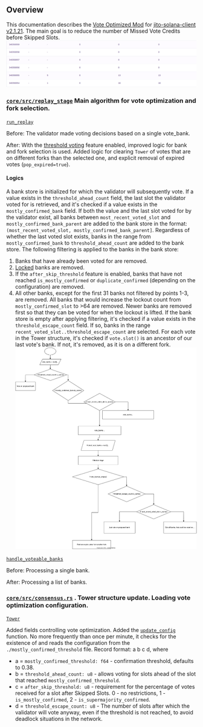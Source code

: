 ## Overview
This documentation describes the [Vote Optimized Mod](https://github.com/gabrielhicks/jito-solana-public/commit/060ab96ffa0c6b825ad4690797eb5514eaa32446) for [jito-solana-client v2.1.21](https://github.com/jito-foundation/jito-solana/tree/v2.1.21-jito). The main goal is to reduce the number of Missed Vote Credits before Skipped Slots.
![](Pasted%20image%2020250516115124.png)

### [`core/src/replay_stage`](https://github.com/gabrielhicks/jito-solana-public/commit/060ab96ffa0c6b825ad4690797eb5514eaa32446#diff-6d8458bb2e53158ac472a9ad4709e6a0a52b75d930c019013298e8acda133828) Main algorithm for vote optimization and fork selection.

[`run_replay`](https://github.com/gabrielhicks/jito-solana-public/commit/060ab96ffa0c6b825ad4690797eb5514eaa32446#diff-6d8458bb2e53158ac472a9ad4709e6a0a52b75d930c019013298e8acda133828R540-R541)

Before: The validator made voting decisions based on a single vote_bank.

After: With the [threshold voting](https://github.com/gabrielhicks/jito-solana-public/commit/060ab96ffa0c6b825ad4690797eb5514eaa32446#diff-0b654209e209924bfc70e8dd4c84d0979e36b6ca76e85a5899ba4572521a8170R706) feature enabled, improved logic for bank and fork selection is used. Added logic for clearing `Tower` of votes that are on different forks than the selected one, and explicit removal of expired votes (`pop_expired=true`).

#### Logics
A bank store is initialized for which the validator will subsequently vote. If a value exists in the `threshold_ahead_count` field, the last slot the validator voted for is retrieved, and it's checked if a value exists in the `mostly_confirmed_bank` field. If both the value and the last slot voted for by the validator exist, all banks between `most_recent_voted_slot` and `mostly_confirmed_bank_parent` are added to the bank store in the format: `(most_recent_voted_slot, mostly_confirmed_bank_parent]`. Regardless of whether the last voted slot exists, banks in the range from `mostly_confirmed_bank` to `threshold_ahead_count` are added to the bank store.
The following filtering is applied to the banks in the bank store:
1) Banks that have already been voted for are removed.
2) [Locked](https://docs.anza.xyz/implemented-proposals/tower-bft#lockouts) banks are removed.
3) If the `after_skip_threshold` feature is enabled, banks that have not reached `is_mostly_confirmed` or `duplicate_confirmed` (depending on the configuration) are removed.
4) All other banks, except for the first 31 banks not filtered by points 1-3, are removed.
All banks that would increase the lockout count from `mostly_confirmed_slot` to >64 are removed. Newer banks are removed first so that they can be voted for when the lockout is lifted.
If the bank store is empty after applying filtering, it's checked if a value exists in the `threshold_escape_count` field. If so, banks in the range `recent_voted_slot..threshold_escape_count` are selected.
For each vote in the Tower structure, it's checked if `vote.slot()` is an ancestor of our last vote's bank. If not, it's removed, as it is on a different fork.
![](vote_optimized_algo_replay_stage.svg)

[`handle_voteable_banks`](https://github.com/gabrielhicks/jito-solana-public/commit/060ab96ffa0c6b825ad4690797eb5514eaa32446#diff-6d8458bb2e53158ac472a9ad4709e6a0a52b75d930c019013298e8acda133828R540-R541)

Before: Processing a single bank.

After: Processing a list of banks.

### [`core/src/consensus.rs`](https://github.com/gabrielhicks/jito-solana-public/commit/060ab96ffa0c6b825ad4690797eb5514eaa32446#diff-0b654209e209924bfc70e8dd4c84d0979e36b6ca76e85a5899ba4572521a8170) . Tower structure update. Loading vote optimization configuration.

[`Tower`](https://github.com/gabrielhicks/jito-solana-public/commit/060ab96ffa0c6b825ad4690797eb5514eaa32446#diff-0b654209e209924bfc70e8dd4c84d0979e36b6ca76e85a5899ba4572521a8170R283)

Added fields controlling vote optimization.
Added the [`update_config`](https://github.com/gabrielhicks/jito-solana-public/commit/060ab96ffa0c6b825ad4690797eb5514eaa32446#diff-0b654209e209924bfc70e8dd4c84d0979e36b6ca76e85a5899ba4572521a8170R699) function. No more frequently than once per minute, it checks for the existence of and reads the configuration from the `./mostly_confirmed_threshold` file.
Record format: a b c d, where
- a = `mostly_confirmed_threshold: f64` - confirmation threshold, defaults to 0.38.
- b = `threshold_ahead_count: u8` - allows voting for slots ahead of the slot that reached `mostly_confirmed_threshold`.
- c = `after_skip_threshold: u8` - requirement for the percentage of votes received for a slot after Skipped Slots. 0 - no restrictions, 1 - `is_mostly_confirmed`, 2 - `is_supermajority_confirmed`.
- d = `threshold_escape_count: u8` - The number of slots after which the validator will vote anyway, even if the threshold is not reached, to avoid deadlock situations in the network.
